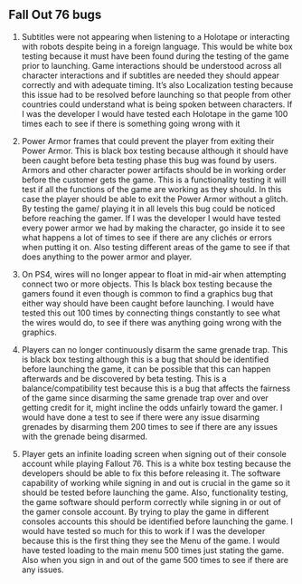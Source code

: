 ## Fall Out 76 bugs

1.	Subtitles were not appearing when listening to a Holotape or interacting with robots despite being in a foreign language. This would be white box testing because it must have been found during the testing of the game prior to launching. Game interactions should be understood across all character interactions and if subtitles are needed they should appear correctly and with adequate timing. It’s also Localization testing because this issue had to be resolved before launching so that people from other countries could understand what is being spoken between characters. If I was the developer I would have tested each Holotape in the game 100 times each to see if there is something going wrong with it 

2.	Power Armor frames that could prevent the player from exiting their Power Armor. This is black box testing because although it should have been caught before beta testing phase this bug was found by users. Armors and other character power artifacts should be in working order before the customer gets the game. This is a functionality testing it will test if all the functions of the game are working as they should. In this case the player should be able to exit the Power Armor without a glitch. By testing the game/ playing it in all levels this bug could be noticed before reaching the gamer. If I was the developer I would have tested every power armor we had by making the character, go inside it to see what happens a lot of times to see if there are any clichés or errors when putting it on. Also testing different areas of the game to see if that does anything to the power armor and player.

3.	On PS4, wires will no longer appear to float in mid-air when attempting connect two or more objects. This Is black box testing because the gamers found it even though is common to find a graphics bug that either way should have been caught before launching. I would have tested this out 100 times by connecting things constantly to see what the wires would do, to see if there was anything going wrong with the graphics.


4.	Players can no longer continuously disarm the same grenade trap. This is black box testing although this is a bug that should be identified before launching the game, it can be possible that this can happen afterwards and be discovered by beta testing. This is a balance/compatibility test because this is a bug that affects the fairness of the game since disarming the same grenade trap over and over getting credit for it, might incline the odds unfairly toward the gamer. I would have done a test to see if there were any issue disarming grenades by disarming them 200 times to see if there are any issues with the grenade being disarmed.



5.	Player gets an infinite loading screen when signing out of their console account while playing Fallout 76. This is a white box testing because the developers should be able to fix this before releasing it. The software capability of working while signing in and out is crucial in the game so it should be tested before launching the game. Also, functionality testing, the game software should perform correctly while signing in or out of the gamer console account. By trying to play the game in different consoles accounts this should be identified before launching the game. I would have tested so much for this to work if I was the developer because this is the first thing they see the Menu of the game. I would have tested loading to the main menu 500 times just stating the game. Also when you sign in and out of the game 500 times to see if there are any issues. 

